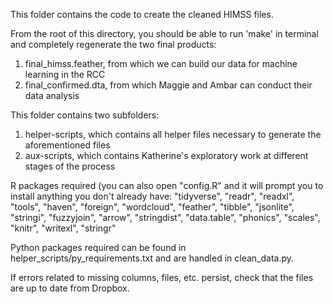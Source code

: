 This folder contains the code to create the cleaned HIMSS files.

From the root of this directory, you should be able to run 'make' in terminal
and completely regenerate the two final products:
1) final_himss.feather, from which we can build our data for machine learning 
in the RCC
2) final_confirmed.dta, from which Maggie and Ambar can conduct their data
analysis

This folder contains two subfolders:
1) helper-scripts, which contains all helper files necessary to generate the
aforementioned files
2) aux-scripts, which contains Katherine's exploratory work at different stages
of the process

R packages required (you can also open "config.R" and it will prompt you to install anything you don't already have: 
"tidyverse",
  "readr",
  "readxl",
  "tools",
  "haven",
  "foreign",
  "wordcloud",
  "feather",
  "tibble",
  "jsonlite",
  "stringi",
  "fuzzyjoin",
  "arrow",
  "stringdist",
  "data.table",
  "phonics",
  "scales",
  "knitr",
  "writexl",
  "stringr"

Python packages required can be found in helper_scripts/py_requirements.txt and are handled in clean_data.py.

If errors related to missing columns, files, etc. persist, check that the files are up to date from Dropbox.
